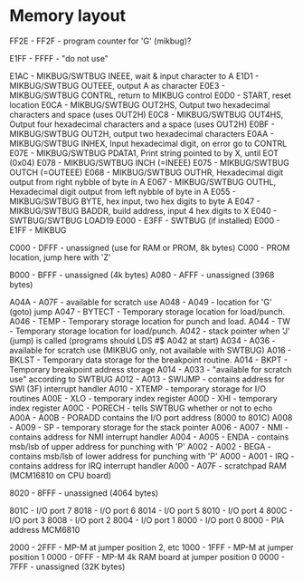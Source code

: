 # Memory layout

FF2E - FF2F    - program counter for 'G' (mikbug)?

E1FF - FFFF    - "do not use"

E1AC           - MIKBUG/SWTBUG INEEE, wait & input character to A
E1D1           - MIKBUG/SWTBUG OUTEEE, output A as character
E0E3           - MIKBUG/SWTBUG CONTRL, return to MIKBUG control
E0D0           - START, reset location
E0CA           - MIKBUG/SWTBUG OUT2HS, Output two hexadecimal characters and space (uses OUT2H)
E0C8           - MIKBUG/SWTBUG OUT4HS, Output four hexadecimal characters and a space (uses OUT2H)
E0BF           - MIKBUG/SWTBUG OUT2H, output two hexadecimal characters
E0AA           - MIKBUG/SWTBUG INHEX, Input hexadecimal digit, on error go to CONTRL
E07E           - MIKBUG/SWTBUG PDATA1, Print string pointed to by X, until EOT (0x04)
E078           - MIKBUG/SWTBUG INCH (=INEEE)
E075           - MIKBUG/SWTBUG OUTCH (=OUTEEE)
E068           - MIKBUG/SWTBUG OUTHR, Hexadecimal digit output from right nybble of byte in A 
E067           - MIKBUG/SWTBUG OUTHL, Hexadecimal digit output from left nybble of byte in A
E055           - MIKBUG/SWTBUG BYTE, hex input, two hex digits to byte A
E047           - MIKBUG/SWTBUG BADDR, build address, input 4 hex digits to X
E040           - SWTBUG/SWTBUG LOAD19
E000 - E3FF    - SWTBUG (if installed)
E000 - E1FF    - MIKBUG

C000 - DFFF    - unassigned (use for RAM or PROM, 8k bytes)
C000           - PROM location, jump here with 'Z'

B000 - BFFF    - unassigned (4k bytes)
A080 - AFFF    - unassigned (3968 bytes)

A04A - A07F    - available for scratch use
A048 - A049    - location for 'G' (goto) jump
A047           - BYTECT - Temporary storage location for load/punch.
A046           - TEMP   - Temporary storage location for punch and load.
A044           - TW     - Temporary storage location for load/punch.
A042           - stack pointer when 'J' (jump) is called (programs should LDS #$ A042 at start)
A034 - A036    - available for scratch use (MIKBUG only, not available with SWTBUG)
A016           - BKLST  - Temporary data storage for the breakpoint routine.
A014           - BKPT   - Temporary breakpoint address storage
A014 - A033    - "available for scratch use" according to SWTBUG
A012 - A013    - SWIJMP - contains address for SWI (3F) interrupt handler
A010           - XTEMP  - temporary storage for I/O routines
A00E           - XLO    - temporary index register
A00D           - XHI    - temporary index register
A00C           - PORECH - tells SWTBUG whether or not to echo
A00A - A00B    - PORADD contains the I/O port address (8000 to 801C)
A008 - A009    - SP   - temporary storage for the stack pointer
A006 - A007    - NMI  - contains address for NMI interrupt handler
A004 - A005    - ENDA - contains msb/lsb of upper address for punching with 'P'
A002 - A002    - BEGA - contains msb/lsb of lower address for punching with 'P'
A000 - A001    - IRQ  - contains address for IRQ interrupt handler
A000 - A07F    - scratchpad RAM (MCM16810 on CPU board)

8020 - 8FFF    - unassigned (4064 bytes)

801C           - I/O port 7
8018           - I/O port 6
8014           - I/O port 5
8010           - I/O port 4
800C           - I/O port 3
8008           - I/O port 2
8004           - I/O port 1
8000           - I/O port 0
8000           - PIA address MCM6810

2000 - 2FFF    - MP-M at jumper position 2, etc
1000 - 1FFF    - MP-M at jumper position 1
0000 - 0FFF    - MP-M 4k RAM board at jumper position 0
0000 - 7FFF    - unassigned (32K bytes)



